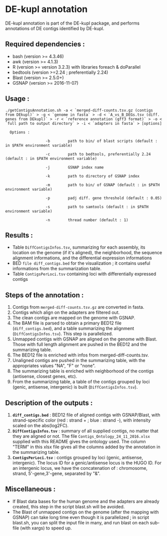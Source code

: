 # DE-kupl annotation

DE-kupl annotation is part of the DE-kupl package, and performs annotations of DE contigs identified by DE-kupl.

## Required dependencies :

* bash (version >= 4.3.46)
* awk (version >= 4.1.3)
* R (version >= version 3.2.3) with libraries foreach & doParallel
* bedtools (version >=2.24 ; preferentially 2.24)
* Blast (version >= 2.5.0+)
* GSNAP (version >= 2016-11-07)

## Usage : 

    ./getContigsAnnotation.sh -a < `merged-diff-counts.tsv.gz (contigs from DEkupl)` > -g < `genome in fasta` > -d < `A_vs_B_DEGs.tsv (diff. genes from DEkupl)` > -r < `reference annotation (gff3 format)` > -o < `full path to output directory` > -i < `adapters in fasta` > [options]

      Options :

                      -b        path to bin/ of blast scripts (default : in $PATH environment variable)

                      -c        path to bedtools, preferentially 2.24 (default : in $PATH environment variable)

                      -j        GSNAP index name

                      -k        path to directory of GSNAP index

                      -m        path to bin/ of GSNAP (default : in $PATH environment variable)

                      -p        padj diff. gene threshold (default : 0.05)

                      -s        path to samtools (default : in $PATH environment variable)

                      -n        thread number (default : 1)

## Results :

- Table `DiffContigsInfos.tsv`, summarizing for each assembly, its location on the genome (if it's aligned), the neighborhood, the sequence alignment informations, and the differential expression informations
- BED `file diff_contigs.bed` for the visualization ; it contains useful informations from the summarization table.
- Table `ContigsPerLoci.tsv` containing loci with differentially expressed contigs
          
## Steps of the annotation : 

1. Contigs from `merged-diff-counts.tsv.gz` are converted in fasta.	
2. Contigs which align on the adapters are filtered out.
3. The clean contigs are mapped on the genome with GSNAP.
4. The BAM file is parsed to obtain a primary BED12 file (`diff_contigs.bed`), and a table summarizing the alignment (`DiffContigsInfos.tsv`). This step is parallelized.
5. Unmapped contigs with GSNAP are aligned on the genome with Blast. Those with full length alignment are pushed in the BED12 and the  summarizing table.
6. The BED12 file is enriched with infos from merged-diff-counts.tsv.
7. Unaligned contigs are pushed in the summarizing table, with the appropriates values "NA", "F" or "none".
8. The summarizing table is enriched with neighborhood of the contigs (antisense, closest genes, etc).
9. From the summarizing table, a table of the contigs grouped by loci (genic, antisense, intergenic) is built (`DiffContigsInfos.tsv`).                  

## Description of the outputs :

1. **`diff_contigs.bed`** : BED12 file of aligned contigs with GSNAP/Blast, with strand-specific color (red : strand + ; blue : strand -), with intensity scaled on the abs(log2FC).
2. **`DiffContigsInfos.tsv`** : summary of all supplied contigs, no matter that they are aligned or not. The file `Contigs_Ontology_24_11_2016.xlsx` supplied with this README gives the ontology used. The column "TERM" in this xlsx file gives all the columns added by the annotation in the summarizing table.
3. **`ContigsPerLoci.tsv`** : contigs grouped by loci (genic, antisense, intergenic). The locus ID for a genic/antisense locus is the HUGO ID. For an intergenic locus, we have the concatenation of : chromosome, strand, 5'-gene,3'-gene, separated by "&".
 	
## Miscellaneous :
  	
- If Blast data bases for the human genome and the adapters are already created, this step in the script blast.sh will be avoided.
- The Blast of unmapped contigs on the genome (after the mapping with GSNAP) can take long time even though it is parallelized ; in script blast.sh, you can split the input file in many, and run blast on each sub-file (with xargs) to speed up.
